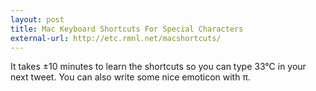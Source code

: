 ```yaml
---
layout: post
title: Mac Keyboard Shortcuts For Special Characters
external-url: http://etc.rmnl.net/macshortcuts/
---
```

It takes ±10 minutes to learn the shortcuts so you can type 33°C in your next tweet. You can also write some nice emoticon with π.

